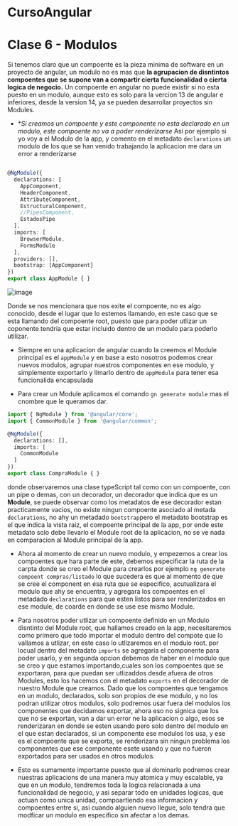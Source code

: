 # CursoAngular

# Clase 6 - Modulos

Si tenemos claro que un compoente es la pieza minima de software en un proyecto de angular,
un modulo no es mas que **la agrupacion de disntintos compoentes que se supone van a compartir
cierta funcionalidad o cierta logica de negocio.**
Un compoente en angular no puede existir si no esta puesto en un modulo, aunque esto es solo para la
vercion 13 de angular e inferiores, desde la version 14, ya se pueden desarrollar proyectos sin Modules.

* **Si creamos un compoente y este componente no esta declarado en un modulo, este compoente
no va a poder renderizarse*
Asi por ejemplo si yo voy a el Modulo de la app, y comento en el metadato `declarations` un modulo
de los que se han venido trabajando la aplicacion me dara un error a renderizarse
```typescript

@NgModule({
  declarations: [
    AppComponent,
    HeaderComponent,
    AttributeComponent,
    EstructuralComponent,
    //PipesComponent,
    EstadosPipe
  ],
  imports: [
    BrowserModule,
    FormsModule
  ],
  providers: [],
  bootstrap: [AppComponent]
})
export class AppModule { }

```


![image](https://github.com/juanpablommm/curso-angular/assets/62717509/9deaea38-15cf-45a0-90f5-71f1b4e63308)

Donde se nos mencionara que nos exite el compoente, no es algo conocido, desde el lugar que lo estemos llamando, en este
caso que se esta llamando del compoente root, puesto que para poder utlizar un coponente tendria que estar incluido dentro de un modulo
para poderlo utilizar.

* Siempre en una aplicacion de angular cuando la creemos el Module principal es el `appModule` y en base a esto 
nosotros podemos crear nuevos modulos, agrupar nuestros componentes en ese modulo, y simplemente exportarlo y llmarlo dentro de `appModule` para tener 
esa funcionalida encapsulada

* Para crear un Module aplicamos el comando `gn generate module` mas el cnombre que le queramos dar.
```typescript
import { NgModule } from '@angular/core';
import { CommonModule } from '@angular/common';

@NgModule({
  declarations: [],
  imports: [
    CommonModule
  ]
})
export class CompraModule { }

```

donde observaremos una clase typeScript tal como con un compoente, con un pipe o demas, con un decorador,
un decorador que indica que es un **Module**, se puede observar como los metadatos de ese decorador
estan practicamente vacios, no existe ningun compoente asociado al metada `declarations`, no ahy un metadado
`bootstrap`pero el metadato bootstrap es el que indica la vista raiz, el compoente principal de la app, por ende 
este metadato solo debe llevarlo el Module root de la aplicacion, no se ve nada en comparacion al Module principal de la app.

* Ahora al momento de crear un nuevo modulo, y empezemos a crear los compoentes que hara parte de este, debemos 
especificar la ruta de la carpta donde se creo el Module para crearlos por ejemplo `ng generate compoent compras/listado`
lo que sucedera es que al momento de que se cree el component en esa ruta que se especifico, acutualizara
el modulo que ahy se encuentra, y agregara los compoentes en el metadado `declarations` para que esten listos para
ser renderizados en ese module, de coarde en donde se use ese mismo Module.

* Para nosotros poder utlizar un compoente definido en un Modulo disntinto del Module root, que hallamos creado en la app,
necesitaremos como primero que todo importar el modulo dentro del compote que lo vallamos a utlizar, en este caso lo utlizaremos
en el modulo root. por locual dentro del metadato `imports` se agregaria el componente para poder usarlo, y en segunda opcion
debemos de haber en el modulo que se creo y que estamos importando,cuales son los compoentes que se exportaran, para que puedan ser utlizaddos
desde afuera de otros Modules, esto los hacemos con el metadato `exports` en el decorador de nuestro Module que creamos.
Dado que los compoentes que tengamos en un modulo, declarados, solo son propios de ese modulo, y no los podran utilizar otros modulos, solo 
podremos usar fuera del modulos los componentes que decidamos exportar, ahora eso no signica que los que no se exportan, van a dar un
error ne la aplicacion o algo, esos se renderizaran en donde se esten usando pero solo dentro del modulo en el que estan declarados,
si un componente ese modulos los usa, y ese es el compoente que se exporta, se renderizara sin ningun problema los componentes que ese componente
esete usando y que no fueron exportados para ser usados en otros modulos.


* Esto es sumamente importante puesto que al dominarlo podremos crear nuestras aplicacions de una manera muy atomica y muy escalable, ya que en un modulo,
tendremos toda la logica relacionada a una funcionalidad de negocio,  y asi separar todo en unidades logicas,
que actuan como unica unidad, compoartiendo esa informacion y compoentes entre si, asi cuando alguien nuevo llegue, solo tendra que modficar
un modulo en especifico sin afectar a los demas.
